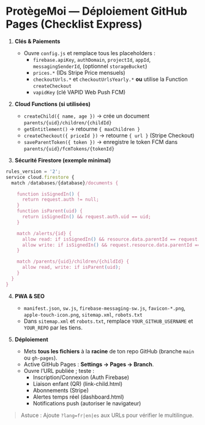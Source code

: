 # ProtègeMoi — Déploiement GitHub Pages (Checklist Express)

1) **Clés & Paiements**
   - Ouvre `config.js` et remplace tous les placeholders :
     - `firebase.apiKey`, `authDomain`, `projectId`, `appId`, `messagingSenderId`, (optionnel `storageBucket`)
     - `prices.*` (IDs Stripe Price mensuels)
     - `checkoutUrls.*` et `checkoutUrlsYearly.*` **ou** utilise la Function `createCheckout`
     - `vapidKey` (clé VAPID Web Push FCM)

2) **Cloud Functions (si utilisées)**
   - `createChild({ name, age })` → crée un document `parents/{uid}/children/{childId}`
   - `getEntitlement()` → retourne `{ maxChildren }`
   - `createCheckout({ priceId })` → retourne `{ url }` (Stripe Checkout)
   - `saveParentToken({ token })` → enregistre le token FCM dans `parents/{uid}/fcmTokens/{tokenId}`

3) **Sécurité Firestore (exemple minimal)**
```javascript
rules_version = '2';
service cloud.firestore {
  match /databases/{database}/documents {

    function isSignedIn() {
      return request.auth != null;
    }
    function isParent(uid) {
      return isSignedIn() && request.auth.uid == uid;
    }

    match /alerts/{id} {
      allow read: if isSignedIn() && resource.data.parentId == request.auth.uid;
      allow write: if isSignedIn() && request.resource.data.parentId == request.auth.uid;
    }

    match /parents/{uid}/children/{childId} {
      allow read, write: if isParent(uid);
    }
  }
}
```

4) **PWA & SEO**
   - `manifest.json`, `sw.js`, `firebase-messaging-sw.js`, `favicon-*.png`, `apple-touch-icon.png`, `sitemap.xml`, `robots.txt`
   - Dans `sitemap.xml` et `robots.txt`, remplace `YOUR_GITHUB_USERNAME` et `YOUR_REPO` par les tiens.

5) **Déploiement**
   - Mets **tous les fichiers** à la **racine** de ton repo GitHub (branche `main` ou `gh-pages`).
   - Active GitHub Pages : **Settings → Pages → Branch**.
   - Ouvre l’URL publiée ; teste :
     - Inscription/Connexion (Auth Firebase)
     - Liaison enfant (QR) (link-child.html)
     - Abonnements (Stripe)
     - Alertes temps réel (dashboard.html)
     - Notifications push (autoriser le navigateur)

> Astuce : Ajoute `?lang=fr|en|es` aux URLs pour vérifier le multilingue.
